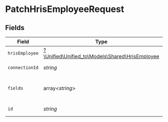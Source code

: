 # PatchHrisEmployeeRequest


## Fields

| Field                                                                                  | Type                                                                                   | Required                                                                               | Description                                                                            |
| -------------------------------------------------------------------------------------- | -------------------------------------------------------------------------------------- | -------------------------------------------------------------------------------------- | -------------------------------------------------------------------------------------- |
| `hrisEmployee`                                                                         | [?\Unified\Unified_to\Models\Shared\HrisEmployee](../../models/shared/HrisEmployee.md) | :heavy_minus_sign:                                                                     | N/A                                                                                    |
| `connectionId`                                                                         | *string*                                                                               | :heavy_check_mark:                                                                     | ID of the connection                                                                   |
| `fields`                                                                               | array<*string*>                                                                        | :heavy_minus_sign:                                                                     | Comma-delimited fields to return                                                       |
| `id`                                                                                   | *string*                                                                               | :heavy_check_mark:                                                                     | ID of the Employee                                                                     |